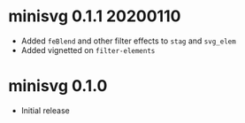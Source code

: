 
# minisvg 0.1.1  20200110

* Added `feBlend` and other filter effects to `stag` and `svg_elem`
* Added vignetted on `filter-elements`

# minisvg 0.1.0

* Initial release
